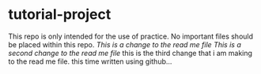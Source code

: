 # tutorial-project
This repo is only intended for the use of practice. No important files should be placed within this repo. *This is a change to the read me file*
*This is a second change to the read me file*
this is the third change that i am making to the read me file. this time written using github...

